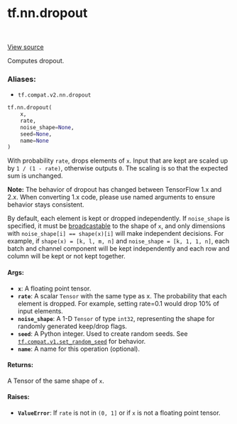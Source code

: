 <div itemscope itemtype="http://developers.google.com/ReferenceObject">
<meta itemprop="name" content="tf.nn.dropout" />
<meta itemprop="path" content="Stable" />
</div>

# tf.nn.dropout

<!-- Insert buttons -->

<table class="tfo-notebook-buttons tfo-api" align="left">
</table>

<a target="_blank" href="/code/stable/tensorflow/python/ops/nn_ops.py">View source</a>



<!-- Start diff -->
Computes dropout.

### Aliases:

* `tf.compat.v2.nn.dropout`


``` python
tf.nn.dropout(
    x,
    rate,
    noise_shape=None,
    seed=None,
    name=None
)
```



<!-- Placeholder for "Used in" -->

With probability `rate`, drops elements of `x`. Input that are kept are
scaled up by `1 / (1 - rate)`, otherwise outputs `0`.  The scaling is so that
the expected sum is unchanged.

**Note:** The behavior of dropout has changed between TensorFlow 1.x and 2.x.
When converting 1.x code, please use named arguments to ensure behavior stays
consistent.

By default, each element is kept or dropped independently.  If `noise_shape`
is specified, it must be
[broadcastable](http://docs.scipy.org/doc/numpy/user/basics.broadcasting.html)
to the shape of `x`, and only dimensions with `noise_shape[i] == shape(x)[i]`
will make independent decisions.  For example, if `shape(x) = [k, l, m, n]`
and `noise_shape = [k, 1, 1, n]`, each batch and channel component will be
kept independently and each row and column will be kept or not kept together.

#### Args:


* <b>`x`</b>: A floating point tensor.
* <b>`rate`</b>: A scalar `Tensor` with the same type as x. The probability
  that each element is dropped. For example, setting rate=0.1 would drop
  10% of input elements.
* <b>`noise_shape`</b>: A 1-D `Tensor` of type `int32`, representing the
  shape for randomly generated keep/drop flags.
* <b>`seed`</b>: A Python integer. Used to create random seeds. See
  <a href="../../tf/compat/v1/set_random_seed.md"><code>tf.compat.v1.set_random_seed</code></a> for behavior.
* <b>`name`</b>: A name for this operation (optional).


#### Returns:

A Tensor of the same shape of `x`.



#### Raises:


* <b>`ValueError`</b>: If `rate` is not in `(0, 1]` or if `x` is not a floating point
  tensor.